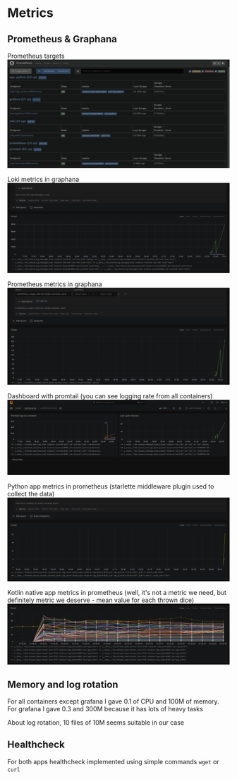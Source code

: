 # Metrics

## Prometheus & Graphana
Prometheus targets
![Targets](img/prometheus-targets.png)

Loki metrics in graphana
![Loki metrics in graphana](img/prometheus-loki.png)

Prometheus metrics in graphana
![Prometheus metrics in graphana](img/prometheus-prometheus.png)

Dashboard with promtail (you can see logging rate from all containers)
![Dashboard](img/dashboard-loki-and-prometheus.png)

Python app metrics in prometheus (starlette middleware plugin used to collect the data)
![Python app](img/prometheus-python.png)

Kotlin native app metrics in prometheus (well, it's not a metric we need, but definitely metric we deserve - mean value for each thrown dice)
![Dice stat](img/prometheus-kotlin.png)

## Memory and log rotation
For all containers except grafana I gave 0.1 of CPU and 100M of memory. For grafana I gave 0.3 and 300M because it has lots of heavy tasks

About log rotation, 10 files of 10M seems suitable in our case

## Healthcheck
For both apps healthcheck implemented using simple commands `wget` or `curl`
